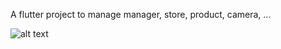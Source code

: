 A flutter project to manage manager, store, product, camera, ...

![alt text](https://github.com/hieu987020/Capstone-Mobile/raw/list_manager.jpg?raw=true)
